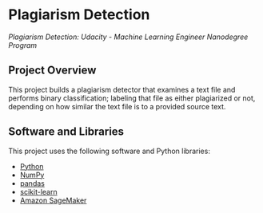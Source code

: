 # Plagiarism Detection
*Plagiarism Detection: Udacity - Machine Learning Engineer Nanodegree Program*

## Project Overview
This project builds a plagiarism detector that examines a text file and performs binary classification; labeling
that file as either plagiarized or not, depending on how similar the text file is to a provided source text.

## Software and Libraries

This project uses the following software and Python libraries:

* [Python](https://www.python.org/downloads/release/python-364/)
* [NumPy](http://www.numpy.org/)
* [pandas](https://pandas.pydata.org/)
* [scikit-learn](https://scikit-learn.org/0.17/install.html)
* [Amazon SageMaker](https://aws.amazon.com/sagemaker/)
